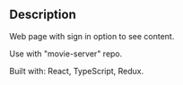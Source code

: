 ## Description

Web page with sign in option to see content.

Use with "movie-server" repo.

Built with: React, TypeScript, Redux.
